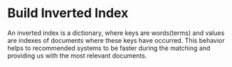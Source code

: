 # Build Inverted Index

An inverted index is a dictionary, where keys are words(terms) and values are indexes of documents where these keys have occurred. This behavior helps to recommended systems to be faster during the matching and providing us with the most relevant documents.

